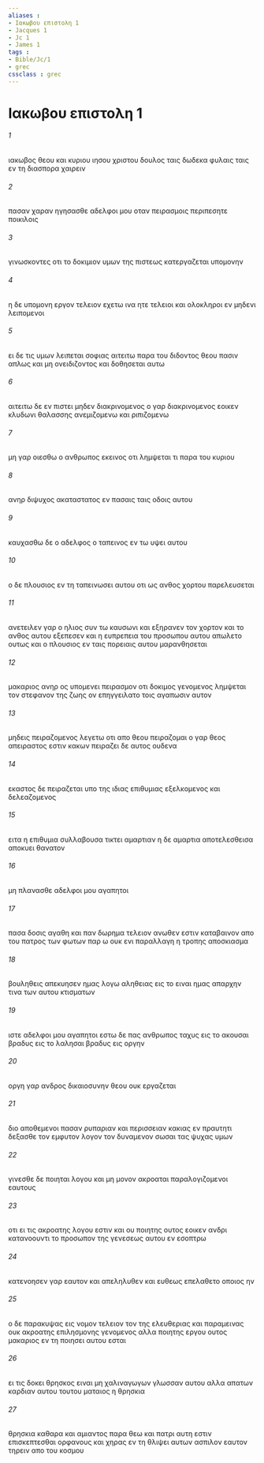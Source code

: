 ```yaml
---
aliases : 
- Ιακωβου επιστολη 1
- Jacques 1
- Jc 1
- James 1
tags : 
- Bible/Jc/1
- grec
cssclass : grec
---
```


# Ιακωβου επιστολη 1

###### 1
ιακωβος θεου και κυριου ιησου χριστου δουλος ταις δωδεκα φυλαις ταις εν τη διασπορα χαιρειν
###### 2
πασαν χαραν ηγησασθε αδελφοι μου οταν πειρασμοις περιπεσητε ποικιλοις
###### 3
γινωσκοντες οτι το δοκιμιον υμων της πιστεως κατεργαζεται υπομονην
###### 4
η δε υπομονη εργον τελειον εχετω ινα ητε τελειοι και ολοκληροι εν μηδενι λειπομενοι
###### 5
ει δε τις υμων λειπεται σοφιας αιτειτω παρα του διδοντος θεου πασιν απλως και μη ονειδιζοντος και δοθησεται αυτω
###### 6
αιτειτω δε εν πιστει μηδεν διακρινομενος ο γαρ διακρινομενος εοικεν κλυδωνι θαλασσης ανεμιζομενω και ριπιζομενω
###### 7
μη γαρ οιεσθω ο ανθρωπος εκεινος οτι λημψεται τι παρα του κυριου
###### 8
ανηρ διψυχος ακαταστατος εν πασαις ταις οδοις αυτου
###### 9
καυχασθω δε ο αδελφος ο ταπεινος εν τω υψει αυτου
###### 10
ο δε πλουσιος εν τη ταπεινωσει αυτου οτι ως ανθος χορτου παρελευσεται
###### 11
ανετειλεν γαρ ο ηλιος συν τω καυσωνι και εξηρανεν τον χορτον και το ανθος αυτου εξεπεσεν και η ευπρεπεια του προσωπου αυτου απωλετο ουτως και ο πλουσιος εν ταις πορειαις αυτου μαρανθησεται
###### 12
μακαριος ανηρ ος υπομενει πειρασμον οτι δοκιμος γενομενος λημψεται τον στεφανον της ζωης ον επηγγειλατο τοις αγαπωσιν αυτον
###### 13
μηδεις πειραζομενος λεγετω οτι απο θεου πειραζομαι ο γαρ θεος απειραστος εστιν κακων πειραζει δε αυτος ουδενα
###### 14
εκαστος δε πειραζεται υπο της ιδιας επιθυμιας εξελκομενος και δελεαζομενος
###### 15
ειτα η επιθυμια συλλαβουσα τικτει αμαρτιαν η δε αμαρτια αποτελεσθεισα αποκυει θανατον
###### 16
μη πλανασθε αδελφοι μου αγαπητοι
###### 17
πασα δοσις αγαθη και παν δωρημα τελειον ανωθεν εστιν καταβαινον απο του πατρος των φωτων παρ ω ουκ ενι παραλλαγη η τροπης αποσκιασμα
###### 18
βουληθεις απεκυησεν ημας λογω αληθειας εις το ειναι ημας απαρχην τινα των αυτου κτισματων
###### 19
ιστε αδελφοι μου αγαπητοι εστω δε πας ανθρωπος ταχυς εις το ακουσαι βραδυς εις το λαλησαι βραδυς εις οργην
###### 20
οργη γαρ ανδρος δικαιοσυνην θεου ουκ εργαζεται
###### 21
διο αποθεμενοι πασαν ρυπαριαν και περισσειαν κακιας εν πραυτητι δεξασθε τον εμφυτον λογον τον δυναμενον σωσαι τας ψυχας υμων
###### 22
γινεσθε δε ποιηται λογου και μη μονον ακροαται παραλογιζομενοι εαυτους
###### 23
οτι ει τις ακροατης λογου εστιν και ου ποιητης ουτος εοικεν ανδρι κατανοουντι το προσωπον της γενεσεως αυτου εν εσοπτρω
###### 24
κατενοησεν γαρ εαυτον και απεληλυθεν και ευθεως επελαθετο οποιος ην
###### 25
ο δε παρακυψας εις νομον τελειον τον της ελευθεριας και παραμεινας ουκ ακροατης επιλησμονης γενομενος αλλα ποιητης εργου ουτος μακαριος εν τη ποιησει αυτου εσται
###### 26
ει τις δοκει θρησκος ειναι μη χαλιναγωγων γλωσσαν αυτου αλλα απατων καρδιαν αυτου τουτου ματαιος η θρησκια
###### 27
θρησκια καθαρα και αμιαντος παρα θεω και πατρι αυτη εστιν επισκεπτεσθαι ορφανους και χηρας εν τη θλιψει αυτων ασπιλον εαυτον τηρειν απο του κοσμου
